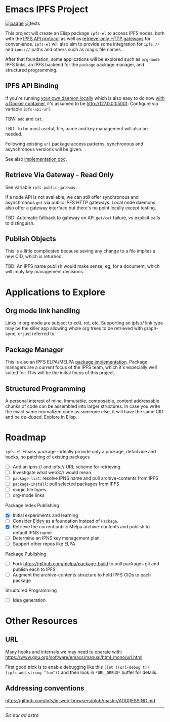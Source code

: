 # Emacs IPFS Project

[![badge](https://img.shields.io/badge/maturity-ideation-yellow.svg)](https://shields.io/)
![tests](https://github.com/mnp/ipfs-el/workflows/tests/badge.svg?event=push)

This project will create an Elisp package `ipfs-el` to access IPFS nodes, both with the [IPFS API
protocol](https://docs.ipfs.io/reference/api/http) as well as [retrieve-only HTTP
gateways](https://ipfs.github.io/public-gateway-checker/) for convenience. `ipfs-el` will also aim to
provide some integration for `ipfs://` and `ipns://` paths and others such as magic file names.

After that foundation, some applications will be explored such as `org-mode` IPFS links, an IPFS backend for
the `package` package manager, and structured programming.

## IPFS API Binding

If you're running [your own daemon locally](https://github.com/ipfs/go-ipfs) which is also easy to do now
[with a Docker container](https://hub.docker.com/r/ipfs/go-ipfs), it's assumed to be
http://127.0.0.1:5001. Configure via variable `ipfs-api-url`.

TBW: `add` and `cat`. 

TBD: To be most useful, file, name and key management will also be needed.

Following existing `url` package access patterns, synchronous and asynchronous versions will be given.

See also [implementation doc](https://github.com/ipfs/go-ipfs/blob/master/docs/implement-api-bindings.md).

## Retrieve Via Gateway - Read Only

See variable `ipfs-public-gateway`.

If a node API is not available, we can still offer synchronous and asynchronous `get` via public IPFS HTTP
gateways.  Local node daemons also offer a gateway interface but there's no point locally except testing.

TBD: Automatic fallback to gateway on API `get/cat` failure, vs explicit calls to distinguish.

## Publish Objects

This is a little complicated because saving any change to a file implies a new CID, which is returned. 

TBD: An IPFS name publish would make sense, eg, for a document, which will imply key management decisions.

# Applications to Explore

## Org mode link handling

Links in org mode are subject to edit, rot, etc. Supporting an ipfs://
link type may be the killer app allowing whole org trees to be
retrieved with graph-sync, or just referred to.

## Package Manager

This is also an IPFS ELPA/MELPA
[package implementation](https://www.gnu.org/software/emacs/manual/html_node/elisp/Package-Archives.html#Package-Archives).
Package managers are a current focus of the IPFS team, which it's especially well suited for.
This will be the initial focus of this project.

## Structured Programming

A personal interest of mine. Immutable, composable, content addressable chunks of code can be assembled into
larger structures. In case you write the exact same normalized code as someone else, it will have the same
CID and be de-duped. Explore in Elisp.

# Roadmap

`ipfs-el` Emacs package - ideally provide only a package, defadvice and hooks, no patching of existing packages

- [ ] Add an ipns:// and ipfs:// URL scheme for retrieving
- [ ] Investigate what web3:// would mean
- [ ] `package-list`: resolve IPNS name and pull archive-contents from IPFS
- [ ] `package-install`: pull selected packages from IPFS
- [ ] magic file types
- [ ] org-mode links

Package Index Publishing

- [x] Initial experiments and learning
- [ ] Consider [Eldev](https://github.com/doublep/eldev) as a foundation instead of `Package`.
- [x] Retrieve the current public Melpa archive-contents and publish to default IPNS name
- [ ] Determine an IPNS key management plan
- [ ] Support other repos like ELPA

Package Publishing
- [ ] Fork https://github.com/melpa/package-build to pull packages git and publish each to IPFS
- [ ] Augment the archive-contents structure to hold IPFS CIDs to each package

Structured Programming
- [ ] Idea generation


# Other Resources

## URL
Many hooks and internals we may need to operate with: https://www.gnu.org/software/emacs/manual/html_mono/url.html

First good trick is to enable debugging like this `(let ((url-debug t)) (ipfs-add-string "foo"))` and then look in `*URL_DEBUG*` buffer for details.

## Addressing conventions

 https://github.com/ipfs/in-web-browsers/blob/master/ADDRESSING.md



-----

*Sic itur ad astra*
